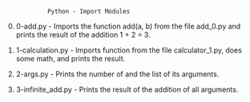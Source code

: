 				Python - Import Modules
0. 0-add.py - Imports the function add(a, b) from the file add_0.py and prints the result of the addition 1 + 2 = 3.

1. 1-calculation.py - Imports function from the file calculator_1.py, does some math, and prints the result.

2. 2-args.py - Prints the number of and the list of its arguments.

3. 3-infinite_add.py - Prints the result of the addition of all arguments.
